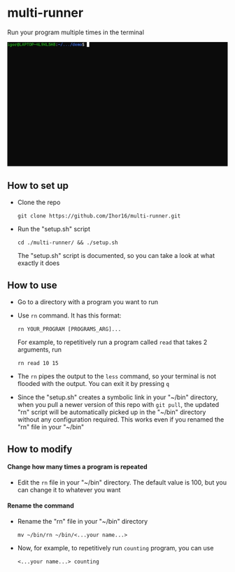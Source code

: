 # multi-runner

Run your program multiple times in the terminal

![demo.gif](./docs/demo.gif)

## How to set up

* Clone the repo
  
  ```
  git clone https://github.com/Ihor16/multi-runner.git
  ```

* Run the "setup.sh" script
  
  ```
  cd ./multi-runner/ && ./setup.sh
  ```
  
  The "setup.sh" script is documented, so you can take a look at what exactly it does

## How to use

* Go to a directory with a program you want to run

* Use `rn` command. It has this format: 
  
  ```
  rn YOUR_PROGRAM [PROGRAMS_ARG]...
  ```
  
  For example, to repetitively run a program called `read` that takes 2 arguments, run
  
  ```
  rn read 10 15
  ```

* The `rn` pipes the output to the `less` command, so your terminal is not flooded with the output. You can exit it by pressing `q`

* Since the "setup.sh" creates a symbolic link in your "~/bin" directory, when you pull a newer version of this repo with `git pull`, the updated "rn" script will be automatically picked up in the "~/bin" directory without any configuration required. This works even if you renamed the "rn" file in your "~/bin"

## How to modify

#### Change how many times a program is repeated

* Edit the `rn` file in your "~/bin" directory. The default value is 100, but you can change it to whatever you want

#### Rename the command

* Rename the "rn" file in your "~/bin" directory
  
  ```
  mv ~/bin/rn ~/bin/<...your name...>
  ```

* Now, for example, to repetitively run `counting` program, you can use 
  
  ```
  <...your name...> counting
  ```

